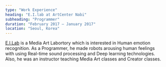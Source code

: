 ```yaml
---
type: "Work Experience"
heading: "E.I.lab at ArtCenter Nabi"
subheading: "Programmer"
duration: "February 2017 – January 2017"
location: "Seoul, Korea"
---
```


<a href="http://glasscanvas.io/" target="_blank">E.I.Lab</a> is a Media Art Labortory which is interested in Human emotion recognition. As a Programmer, he made robots arousing human feelings with using Real-time sound processing and Deep learning technologies. Also, he was an instructor teaching Media Art classes and Creator classes.
